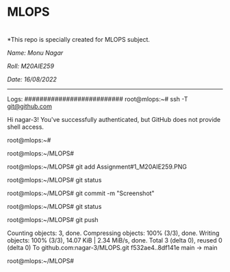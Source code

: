 # MLOPS
# #####################################################


 *This repo is specially created for MLOPS subject.

 *Name: Monu Nagar*
 
 *Roll: M20AIE259*
 
 *Date: 16/08/2022*



---------------------------------------------------------------------

Logs: 
##########################
root@mlops:~# ssh -T git@github.com

Hi nagar-3! You've successfully authenticated, but GitHub does not provide shell access.

root@mlops:~#

root@mlops:~/MLOPS#

root@mlops:~/MLOPS# git add Assignment#1_M20AIE259.PNG

root@mlops:~/MLOPS# git status

root@mlops:~/MLOPS# git commit -m "Screenshot"

root@mlops:~/MLOPS# git status

root@mlops:~/MLOPS# git push

Counting objects: 3, done.
Compressing objects: 100% (3/3), done.
Writing objects: 100% (3/3), 14.07 KiB | 2.34 MiB/s, done.
Total 3 (delta 0), reused 0 (delta 0)
To github.com:nagar-3/MLOPS.git
   f532ae4..8df141e  main -> main
   
root@mlops:~/MLOPS#
